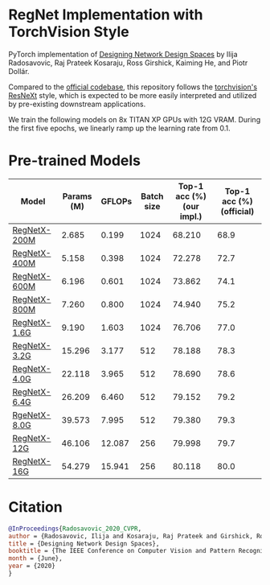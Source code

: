 # RegNet Implementation with TorchVision Style
PyTorch implementation of [Designing Network Design Spaces](https://arxiv.org/abs/2003.13678) by Ilija Radosavovic, Raj Prateek Kosaraju, Ross Girshick, Kaiming He, and Piotr Dollár.

Compared to the [official codebase](https://github.com/facebookresearch/pycls), this repository follows the [torchvision's ResNeXt](https://github.com/pytorch/vision/blob/master/torchvision/models/resnet.py) style, which is expected to be more easily interpreted and utilized by pre-existing downstream applications.

We train the following models on 8x TITAN XP GPUs with 12G VRAM. During the first five epochs, we linearly ramp up the learning rate from 0.1.

# Pre-trained Models

| Model                                                        | Params (M) | GFLOPs | Batch size | Top-1 acc (%) (our impl.) | Top-1 acc (%) (official) |
| ------------------------------------------------------------ | ---------- | ------ | ---------- | ------------------------- | ------------------------ |
| [RegNetX-200M](https://hkustconnect-my.sharepoint.com/:u:/g/personal/dlibh_connect_ust_hk/EcDivRLCy7BHmVuoKVyqfZsB8t7OpFoCEdnLOD495UKWCw?e=r0h5fh) | 2.685      | 0.199  | 1024       | 68.210                    | 68.9                     |
| [RegNetX-400M](https://hkustconnect-my.sharepoint.com/:u:/g/personal/dlibh_connect_ust_hk/EaL_0Di7OK5DsCLtvGcw418BqZGg5BD875kOIFMnALcMLQ?e=1mEB0v) | 5.158      | 0.398  | 1024       | 72.278                    | 72.7                     |
| [RegNetX-600M](https://hkustconnect-my.sharepoint.com/:u:/g/personal/dlibh_connect_ust_hk/EcDivRLCy7BHmVuoKVyqfZsB8t7OpFoCEdnLOD495UKWCw?e=TBggeK) | 6.196      | 0.601  | 1024       | 73.862                    | 74.1                     |
| [RegNetX-800M](https://hkustconnect-my.sharepoint.com/:u:/g/personal/dlibh_connect_ust_hk/Ecd7nKqHLnZCmlgitigejWIBYLhcpqkDCoBx_CEILtQcCg?e=8Xt961) | 7.260      | 0.800  | 1024       | 74.940                    | 75.2                     |
| [RegNetX-1.6G](https://hkustconnect-my.sharepoint.com/:u:/g/personal/dlibh_connect_ust_hk/EXOeBD6xco5JmvLziY4zySEB1bR00A7DqCx9t4IbI_MAng?e=ZG5PxS) | 9.190      | 1.603  | 1024       | 76.706                    | 77.0                     |
| [RegNetX-3.2G](https://hkustconnect-my.sharepoint.com/:u:/g/personal/dlibh_connect_ust_hk/EQ1o8qVNLuhBg21Kgf_bss8BHFrhm8PLI3xMrMtD7a192Q?e=RG2LoH) | 15.296     | 3.177  | 512        | 78.188                    | 78.3                     |
| [RegNetX-4.0G](https://hkustconnect-my.sharepoint.com/:u:/g/personal/dlibh_connect_ust_hk/ET7rz66druZGqPe-IFC21MQBd_kcLoYwXIoR9YQbJpGOqA?e=wfYSsA) | 22.118     | 3.965  | 512        | 78.690                    | 78.6                     |
| [RegNetX-6.4G](https://hkustconnect-my.sharepoint.com/:u:/g/personal/dlibh_connect_ust_hk/EQkGuWBHehlDnkr3cASqgS4Btul3Lb_iuO4IGHIeHrkWbA?e=ndLLQs) | 26.209     | 6.460  | 512        | 79.152                    | 79.2                     |
| [RgeNetX-8.0G](https://hkustconnect-my.sharepoint.com/:u:/g/personal/dlibh_connect_ust_hk/EYTpeCq4OnNIr9ly3KmokywBodWSZHHBNPhiwirhk9Urag?e=PDsrFu) | 39.573     | 7.995  | 512        | 79.380                    | 79.3                     |
| [RegNetX-12G](https://hkustconnect-my.sharepoint.com/:u:/g/personal/dlibh_connect_ust_hk/EWEqa2PJVdxOj-M95XlLFVIBns9cnbdV6V6ASl-lyHzwyw?e=XVhG10) | 46.106     | 12.087 | 256        | 79.998                    | 79.7                     |
| [RegNetX-16G](https://hkustconnect-my.sharepoint.com/:u:/g/personal/dlibh_connect_ust_hk/ETjNce9S9bxGgU09rLXoXucBBNLbo3t8zdtyriK-Vc8Eww?e=CrNU6u) | 54.279     | 15.941 | 256        | 80.118                    | 80.0                     |

# Citation
```bibtex
@InProceedings{Radosavovic_2020_CVPR,
author = {Radosavovic, Ilija and Kosaraju, Raj Prateek and Girshick, Ross and He, Kaiming and Doll{\'a}r, Piotr},
title = {Designing Network Design Spaces},
booktitle = {The IEEE Conference on Computer Vision and Pattern Recognition (CVPR)},
month = {June},
year = {2020}
}
```
